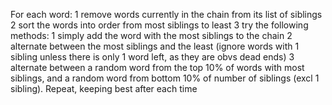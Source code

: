 For each word:
1 remove words currently in the chain from its list of siblings
2 sort the words into order from most siblings to least
3 try the following methods:
	1 simply add the word with the most siblings to the chain
	2 alternate between the most siblings and the least (ignore words with 1 sibling unless there is only 1 word left, as they are obvs dead ends)
	3 alternate between a random word from the top 10% of words with most siblings, and a random word from bottom 10% of number of siblings (excl 1 sibling). Repeat, keeping best after each time

